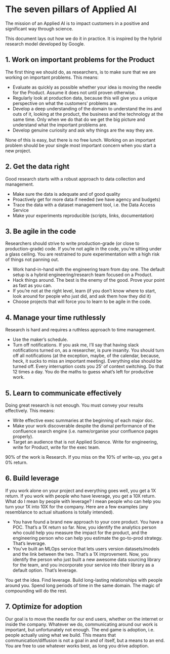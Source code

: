 # The seven pillars of Applied AI

The mission of an Applied AI is to impact customers in a positive and significant way through science.

This document lays out how we do it in practice.  It is inspired by the hybrid research model developed by Google.


## 1. Work on important problems for the Product


The first thing we should do, as researchers, is to make sure that we are working on important problems. This means:

- Evaluate as quickly as possible whether your idea is moving the needle for the Product. Assume it does not until proven otherwise.
- Regularly look at production data, because this will give you a unique perspective on what the customers’ problems are.  
- Develop a deep understanding of the domain to understand the ins and outs of it, looking at the product, the business and the technology at the same time. Only when we do that do we get the big picture and understand what the important problems are.  
- Develop genuine curiosity and ask why things are the way they are.  

None of this is easy, but there is no free lunch.  Working on an important problem should be your single most important concern when you start a new project.


## 2. Get the data right


Good research starts with a robust approach to data collection and management.

- Make sure the data is adequate and of good quality
- Proactively get for more data if needed (we have agency and budgets)
- Trace the data with a dataset management tool, i.e. the Data Access Service
- Make your experiments reproducible (scripts, links, documentation)


## 3. Be agile in the code


Researchers should strive to write production-grade (or close to production-grade) code. If you’re not agile in the code, you’re sitting under a glass ceiling.  You are restrained to pure experimentation with a high risk of things not panning out.

- Work hand-in-hand with the engineering team from day one. The default setup is a hybrid engineering/research team focused on a Product.
- Hack things around. The best is the enemy of the good. Prove your point as fast as you can.
- If you’re not at the right level, learn (if you don’t know where to start, look around for people who just did, and ask them how they did it)
- Choose projects that will force you to learn to be agile in the code.


## 4. Manage your time ruthlessly


Research is hard and requires a ruthless approach to time management. 

- Use the maker’s schedule.  
- Turn off notifications. If you ask me, I’ll say that having slack notifications turned on, as a researcher, is pure insanity.  You should turn off all notifications (at the exception, maybe, of the calendar, because, heck, it sucks to miss an important meeting).  Everything else should be turned off.  Every interruption costs you 25’ of context switching.  Do that 12 times a day.  You do the maths to guess what’s left for productive work. 


## 5. Learn to communicate effectively


Doing great research is not enough.  You must convey your results effectively.  This means:

- Write effective exec summaries at the beginning of each major doc.
- Make your work discoverable despite the dismal performance of the confluence search engine (i.e. name/organise your confluence pages properly). 
- Target an audience that is not Applied Science.  Write for engineering, write for Product, write for the exec team. 

90% of the work is Research. If you miss on the 10% of write-up, you get a 0% return.



## 6. Build leverage


If you work alone on your project and everything goes well, you get a 1X return.  If you work with people who have leverage, you get a 10X return. What do I mean by people with leverage?  I mean people who can help you turn your 1X into 10X for the company.  Here are a few examples (any resemblance to actual situations is totally intended).  

- You have found a brand new approach to your core product.  You have a POC.  That’s a 1X return so far. Now, you identify the analytics person who could help you measure the impact for the product, and the engineering person who can help you estimate the go-to-prod strategy. That’s leverage.
- You’ve built an MLOps service that lets users version datasets/models and the link between the two.  That’s a 1X improvement. Now, you identify the person who just built a new awesome data sourcing library for the team, and you incorporate your service into their library as a default option.  That’s leverage. 

You get the idea.  Find leverage. Build long-lasting relationships with people around you.  Spend long periods of time in the same domain. The magic of compounding will do the rest.


## 7. Optimize for adoption


Our goal is to move the needle for our end users, whether on the internet or inside the company.  Whatever we do, communicating around our work is important, but unfortunately not enough.  The end game is adoption, i.e. people actually using what we build.  This means that communication/diffusion is not a goal in and of itself, but a means to an end.  You are free to use whatever works best, as long you drive adoption.
